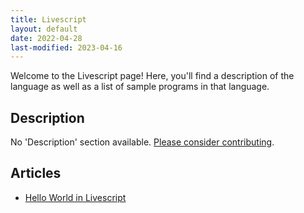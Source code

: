 ```yaml
---
title: Livescript
layout: default
date: 2022-04-28
last-modified: 2023-04-16
---
```


Welcome to the Livescript page! Here, you'll find a description of the language as well as a list of sample programs in that language.

## Description

No 'Description' section available. [Please consider contributing](https://github.com/TheRenegadeCoder/sample-programs-website).

## Articles

- [Hello World in Livescript](https://sampleprograms.io/projects/hello-world/livescript)